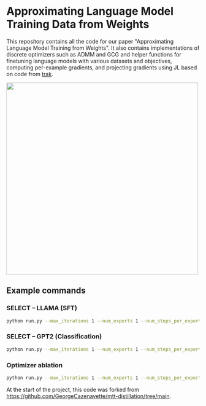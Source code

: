 # Approximating Language Model Training Data from Weights

This repository contains all the code for our paper "Approximating Language Model Training from Weights".  It also contains implementations of discrete optimizers such as ADMM and GCG and helper functions for finetuning language models with various datasets and objectives, computing per-example gradients, and projecting gradients using JL based on code from [trak](https://github.com/MadryLab/trak).

<img src="https://github.com/user-attachments/assets/4322cadd-9561-4203-adbd-a96e3d2af26a" width="500" />



## Example commands

### SELECT – LLAMA (SFT)

```bash
python run.py --max_iterations 1 --num_experts 1 --num_steps_per_expert 938 --expert_batch_size 16 --dataset msmarco_10000 --opt SELECT --expert_lr 2e-5 --select_seed_dataset nq_100000 --select_num_pseudoexperts 1 --select_steps_per_grad -1 --select_full_dataset_size 500 --exp_name msmarco_10000-nq_100000-500-greedy-45-4096-llama3-3b-1 --seed 45 --select_batch_fill_strategy greedy --select_projection_dim 4096 --select_label_strategy auto --results_dir results/main-exp-llama3b --model llama3-3b --select_use_expert_grads 0
```

### SELECT – GPT2 (Classification)

```bash
python run.py --max_iterations 1 --num_experts 1 --num_steps_per_expert 938 --expert_batch_size 32 --dataset dbpedia_10000 --opt SELECT --expert_lr 2e-5 --select_seed_dataset nq_10000 --select_num_pseudoexperts 1 --select_steps_per_grad -1 --select_full_dataset_size 10000 --exp_name dbpedia_10000-nq_10000-10000-greedy-45-4096-gpt2-0 --seed 45 --select_batch_fill_strategy greedy --select_projection_dim 4096 --select_label_strategy auto --results_dir results/main-exp-gpt2 --model gpt2 --select_use_expert_grads 0
```

### Optimizer ablation

```bash
python run.py --max_iterations 1 --num_experts 1 --num_steps_per_expert 938 --expert_batch_size 32 --dataset msmarco_10000 --opt SELECT --expert_lr 2e-5 --select_seed_dataset nq_10000 --select_num_pseudoexperts 1 --select_steps_per_grad -1 --select_full_dataset_size 1000 --exp_name msmarco_10000-nq_10000-1000-greedy-43-4096-gpt2-1 --seed 43 --select_batch_fill_strategy greedy --select_projection_dim 4096 --select_label_strategy auto --results_dir results/optimizer-ablation --model gpt2 --select_use_expert_grads 0 --optimizer sgd --optimizer_test sgd
```



At the start of the project, this code was forked from https://github.com/GeorgeCazenavette/mtt-distillation/tree/main.
